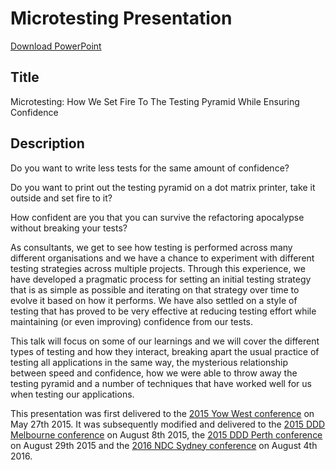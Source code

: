Microtesting Presentation
=========================

[Download PowerPoint](https://github.com/MRCollective/MicrotestingPresentation/raw/master/Presentation.pptx)

Title
-----
Microtesting: How We Set Fire To The Testing Pyramid While Ensuring Confidence

Description
-----------

Do you want to write less tests for the same amount of confidence?

Do you want to print out the testing pyramid on a dot matrix printer, take it outside and set fire to it?

How confident are you that you can survive the refactoring apocalypse without breaking your tests?

As consultants, we get to see how testing is performed across many different organisations and we have a chance to experiment with different testing strategies across multiple projects. Through this experience, we have developed a pragmatic process for setting an initial testing strategy that is as simple as possible and iterating on that strategy over time to evolve it based on how it performs. We have also settled on a style of testing that has proved to be very effective at reducing testing effort while maintaining (or even improving) confidence from our tests.

This talk will focus on some of our learnings and we will cover the different types of testing and how they interact, breaking apart the usual practice of testing all applications in the same way, the mysterious relationship between speed and confidence, how we were able to throw away the testing pyramid and a number of techniques that have worked well for us when testing our applications.

This presentation was first delivered to the [2015 Yow West conference](https://a.confui.com/public/conferences/54fae12ed02ecad6f60000a8/locations/54fae12ed02ecad6f60000a9/schedule) on May 27th 2015. It was subsequently modified and delivered to the [2015 DDD Melbourne conference](http://lanyrd.com/2015/dddmelb/sdpxmg/) on August 8th 2015, the [2015 DDD Perth conference](http://lanyrd.com/2015/dddperth/sdqhzd/) on August 29th 2015 and the [2016 NDC Sydney conference](http://lanyrd.com/2016/ndcaustralia/sfbpxc/) on August 4th 2016.
